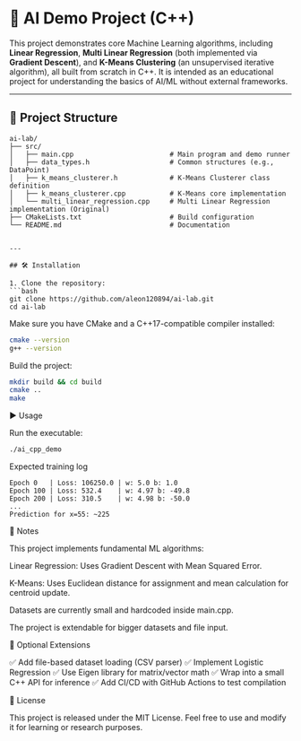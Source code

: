 # 🚀 AI Demo Project (C++)

This project demonstrates core Machine Learning algorithms, including **Linear Regression**, **Multi Linear Regression** (both implemented via **Gradient Descent**), and **K-Means Clustering** (an unsupervised iterative algorithm), all built from scratch in C++.
It is intended as an educational project for understanding the basics of AI/ML without external frameworks.

---

## 📂 Project Structure

```plaintext
ai-lab/
├── src/
│   ├── main.cpp                        # Main program and demo runner
│   ├── data_types.h                    # Common structures (e.g., DataPoint)
│   ├── k_means_clusterer.h             # K-Means Clusterer class definition
│   ├── k_means_clusterer.cpp           # K-Means core implementation
│   └── multi_linear_regression.cpp     # Multi Linear Regression implementation (Original)
├── CMakeLists.txt                      # Build configuration
└── README.md                           # Documentation


---

## 🛠 Installation

1. Clone the repository:
```bash
git clone https://github.com/aleon120894/ai-lab.git
cd ai-lab
```

Make sure you have CMake and a C++17-compatible compiler installed:
```bash
cmake --version
g++ --version
```

Build the project:
```bash
mkdir build && cd build
cmake ..
make
```

▶️ Usage

Run the executable:
```bash
./ai_cpp_demo
```


Expected training log
```plaintext
Epoch 0   | Loss: 106250.0 | w: 5.0 b: 1.0
Epoch 100 | Loss: 532.4    | w: 4.97 b: -49.8
Epoch 200 | Loss: 310.5    | w: 4.98 b: -50.0
...
Prediction for x=55: ~225
```

📓 Notes

This project implements fundamental ML algorithms:

Linear Regression: Uses Gradient Descent with Mean Squared Error.

K-Means: Uses Euclidean distance for assignment and mean calculation for centroid update.

Datasets are currently small and hardcoded inside main.cpp.

The project is extendable for bigger datasets and file input.


🔮 Optional Extensions

✅ Add file-based dataset loading (CSV parser)
✅ Implement Logistic Regression
✅ Use Eigen library for matrix/vector math
✅ Wrap into a small C++ API for inference
✅ Add CI/CD with GitHub Actions to test compilation


📜 License

This project is released under the MIT License.
Feel free to use and modify it for learning or research purposes.